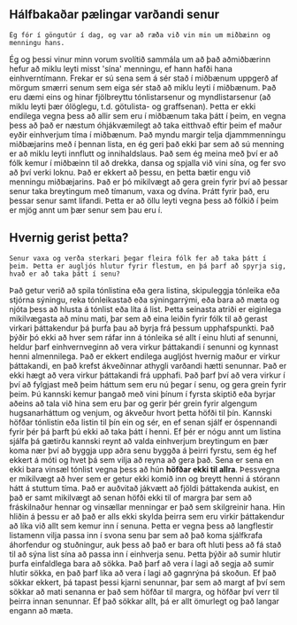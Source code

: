 ## Hálfbakaðar pælingar varðandi senur
    Ég fór í göngutúr í dag, og var að ræða við vin min um miðbæinn og menningu hans.
Ég og þessi vinur minn vorum svolítið sammála um að það aðmiðbærinn hefur að miklu leyti misst 'sína' menningu, ef hann hafði hana einhverntímann.
Frekar er sú sena sem á sér stað í miðbænum uppgerð af mörgum smærri senum sem eiga sér stað að miklu leyti í miðbænum.
Það eru dæmi eins og hinar fjölbreyttu tónlistarsenur og myndlistarsenur (að miklu leyti þær ólöglegu, t.d. götulista- og graffsenan).
Þetta er ekki endilega vegna þess að allir sem eru í miðbænum taka þátt í þeim, en vegna þess að það er næstum óhjákvæmilegt að taka eitthvað eftir þeim ef maður eyðir einhverjum tíma í miðbænum.
Það myndu margir telja djammmenningu miðbæjarins með í þennan lista, en ég geri það ekki þar sem að sú menning er að miklu leyti innflutt og innihaldslaus.
Það sem ég meina með því er að fólk kemur í miðbæinn til að drekka, dansa og spjalla við vini sína, og fer svo að því verki loknu.
Það er ekkert að þessu, en þetta bætir engu við menningu miðbæjarins.
Það er þó mikilvægt að gera grein fyrir því að þessar senur taka breytingum með tímanum, vaxa og dvína.
Þrátt fyrir það, eru þessar senur samt lifandi.
Þetta er að öllu leyti vegna þess að fólkið í þeim er mjög annt um þær senur sem þau eru í.

## Hvernig gerist þetta?
    Senur vaxa og verða sterkari þegar fleira fólk fer að taka þátt í þeim. Þetta er augljós hlutur fyrir flestum, en þá þarf að spyrja sig, hvað er að taka þátt í senu?
Það getur verið að spila tónlistina eða gera listina, skipuleggja tónleika eða stjórna sýningu, reka tónleikastað eða sýningarrými, eða bara að mæta og njóta þess að hlusta á tónlist eða líta á list.
Þetta seinasta atriði er eiginlega mikilvægasta að mínu mati, þar sem að eina leiðin fyrir fólk til að gerast virkari þáttakendur þá þurfa þau að byrja frá þessum upphafspunkti.
Það þýðir þó ekki að hver sem ráfar inn á tónleika sé allt í einu hluti af senunni, heldur þarf einhvernveginn að vera virkur þáttakandi í senunni og kynnast henni almennilega.
Það er ekkert endilega augljóst hvernig maður er virkur þáttakandi, en það krefst ákveðinnar athygli varðandi hætti senunnar. Það er ekki hægt að vera virkur þáttakandi frá upphafi.
Það þarf því að vera virkur í því að fylgjast með þeim háttum sem eru nú þegar í senu, og gera grein fyrir þeim.
Þú kannski kemur þangað með vini þínum í fyrsta skiptið eða byrjar aðeins að tala við hina sem eru þar og gerir þér grein fyrir algengum hugsanarháttum og venjum, og ákveður hvort þetta höfði til þín. Kannski höfðar tónlistin eða listin til þín ein og sér, en ef senan sjálf er óspennandi fyrir þér þá þarft þú ekki að taka þátt í henni. Ef þér er nógu annt um listina sjálfa þá gætirðu kannski reynt að valda einhverjum breytingum en þær koma nær því að byggja upp aðra senu byggða á þeirri fyrstu, sem ég hef ekkert á móti og hvet þá sem vilja að reyna að gera það.
Sena er sena en ekki bara vinsæl tónlist vegna þess að hún **höfðar ekki til allra**. Þessvegna er mikilvægt að hver sem er getur ekki komið inn og breytt henni á stórann hátt á stuttum tíma. Það er auðvitað jákvætt að fjöldi þáttakenda aukist, en það er samt mikilvægt að senan höfði ekki til of margra þar sem að fráskilnaður hennar og vinsællar menningar er það sem skilgreinir hana.
Hin hliðin á þessu er að það er alls ekki skylda þeirra sem eru virkir þáttakendur að líka við allt sem kemur inn í senuna. Þetta er vegna þess að langflestir listamenn vilja passa inn í svona senu þar sem að það koma sjálfkrafa áhorfendur og stuðningur, auk þess að það er bara oft hluti þess að fá stað til að sýna list sína að passa inn í einhverja senu.
Þetta þýðir að sumir hlutir þurfa einfaldlega bara að sökka. Það þarf að vera í lagi að segja að sumir hlutir sökka, en það þarf líka að vera í lagi að gagnrýna þá skoðun.
Ef það sökkar ekkert, þá tapast þessi kjarni senunnar, þar sem að margt af því sem sökkar að mati senanna er það sem höfðar til margra, og höfðar því verr til þeirra innan senunnar.
Ef það sökkar allt, þá er allt ömurlegt og það langar engann að mæta.

